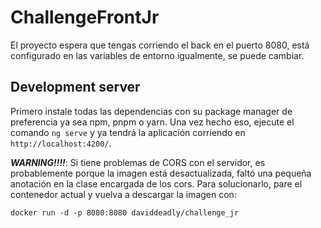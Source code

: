 # ChallengeFrontJr

El proyecto espera que tengas corriendo el back en el puerto 8080, está configurado en las variables de entorno igualmente, se puede cambiar.

## Development server

Primero instale todas las dependencias con su package manager de preferencia ya sea npm, pnpm o yarn. Una vez hecho eso, ejecute el comando `ng serve` y ya tendrá la aplicación corriendo en `http://localhost:4200/`.

**_WARNING!!!!_**: Si tiene problemas de CORS con el servidor, es probablemente porque la imagen está desactualizada, faltó una pequeña anotación en la clase encargada de los cors. Para solucionarlo, pare el contenedor actual y vuelva a descargar la imagen con:

```docker run -d -p 8080:8080 daviddeadly/challenge_jr```
